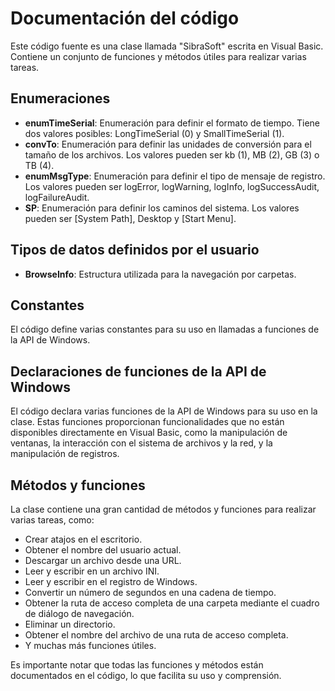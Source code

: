 # Documentación del código

Este código fuente es una clase llamada "SibraSoft" escrita en Visual Basic. Contiene un conjunto de funciones y métodos útiles para realizar varias tareas.

## Enumeraciones

- **enumTimeSerial**: Enumeración para definir el formato de tiempo. Tiene dos valores posibles: LongTimeSerial (0) y SmallTimeSerial (1).
- **convTo**: Enumeración para definir las unidades de conversión para el tamaño de los archivos. Los valores pueden ser kb (1), MB (2), GB (3) o TB (4).
- **enumMsgType**: Enumeración para definir el tipo de mensaje de registro. Los valores pueden ser logError, logWarning, logInfo, logSuccessAudit, logFailureAudit.
- **SP**: Enumeración para definir los caminos del sistema. Los valores pueden ser [System Path], Desktop y [Start Menu].

## Tipos de datos definidos por el usuario

- **BrowseInfo**: Estructura utilizada para la navegación por carpetas.

## Constantes

El código define varias constantes para su uso en llamadas a funciones de la API de Windows.

## Declaraciones de funciones de la API de Windows

El código declara varias funciones de la API de Windows para su uso en la clase. Estas funciones proporcionan funcionalidades que no están disponibles directamente en Visual Basic, como la manipulación de ventanas, la interacción con el sistema de archivos y la red, y la manipulación de registros.

## Métodos y funciones

La clase contiene una gran cantidad de métodos y funciones para realizar varias tareas, como:

- Crear atajos en el escritorio.
- Obtener el nombre del usuario actual.
- Descargar un archivo desde una URL.
- Leer y escribir en un archivo INI.
- Leer y escribir en el registro de Windows.
- Convertir un número de segundos en una cadena de tiempo.
- Obtener la ruta de acceso completa de una carpeta mediante el cuadro de diálogo de navegación.
- Eliminar un directorio.
- Obtener el nombre del archivo de una ruta de acceso completa.
- Y muchas más funciones útiles.

Es importante notar que todas las funciones y métodos están documentados en el código, lo que facilita su uso y comprensión.